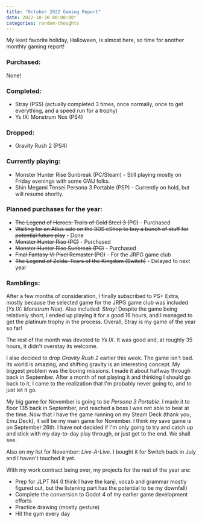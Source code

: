 ```yaml
---
title: "October 2022 Gaming Report"
date: 2022-10-30 00:00:00"
categories: random-thoughts
---
```


My least favorite holiday, Halloween, is almost here, so time for another monthly gaming report!

### Purchased:
None!

### Completed:
- Stray (PS5) (actually completed 3 times, once normally, once to get everything, and a speed run for a trophy)
- Ys IX: Monstrum Nox (PS4)

### Dropped:
- Gravity Rush 2 (PS4)

### Currently playing:
- Monster Hunter Rise Sunbreak (PC/Steam) - Still playing mostly on Friday evenings with some GWJ folks.
- Shin Megami Tensei Persona 3 Portable (PSP) - Currently on hold, but will resume shortly. 


### Planned purchases for the year:
- ~~The Legend of Heroes: Trails of Cold Steel 3 (PC)~~ - Purchased
- ~~Waiting for an Atlus sale on the 3DS eShop to buy a bunch of stuff for potential future play~~ - Done
- ~~Monster Hunter Rise (PC)~~ - Purchased
- ~~Monster Hunter Rise Sunbreak (PC)~~ - Purchased
- ~~Final Fantasy VI Pixel Remaster (PC)~~ - For the JRPG game club
- ~~The Legend of Zelda: Tears of the Kingdom (Switch)~~ - Delayed to next year

### Ramblings:
After a few months of consideration, I finally subscribed to PS+ Extra, mostly because the selected game for the JRPG game club was included (*Ys IX: Monstrum Nox*). Also included: *Stray*! Despite the game being relatively short, I ended up playing it for a good 16 hours, and I managed to get the platinum trophy in the process. Overall, Stray is my game of the year so far!

The rest of the month was devoted to *Ys IX*. It was good and, at roughly 35 hours, it didn't overstay its welcome.

I also decided to drop *Gravity Rush 2* earlier this week. The game isn't bad. Its world is amazing, and shifting gravity is an interesting concept. My biggest problem was the boring missions. I made it about halfway through back in September. After a month of not playing it and thinking I should go back to it, I came to the realization that I'm probably never going to, and to just let it go. 

My big game for November is going to be *Persona 3 Portable*. I made it to floor 135 back in September, and reached a boss I was not able to beat at the time. Now that I have the game running on my Steam Deck (thank you, Emu Deck), it will be my main game for November. I think my save game is on September 26th. I have not decided if I'm only going to try and catch up and stick with my day-to-day play through, or just get to the end. We shall see.

Also on my list for November: *Live-A-Live*. I bought it for Switch back in July and I haven't touched it yet. 

With my work contract being over, my projects for the rest of the year are:
- Prep for JLPT N4 (I think I have the kanji, vocab and grammar mostly figured out, but the listening part has the potential to be my downfall)
- Complete the conversion to Godot 4 of my earlier game development efforts
- Practice drawing (mostly gesture)
- Hit the gym every day